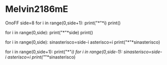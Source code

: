# Melvin2186mE
OnoFF
side=8
for i in range(0,side+1):
    print("*"*i)
print()

for i in range(0,side):
    print("*"*side)
print()

for i in range(0,side):
    sinasterisco=side-i
    asterisco=i
    print("*"*sinasterisco)

for i in range(0,side+1):
    print("*"*i)
for i in range(0,side-1):
    sinasterisco=side-i
    asterisco=i
    print("*"*sinasterisco)

